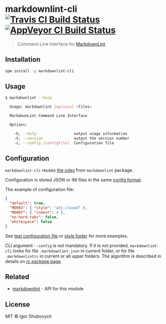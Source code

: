 # markdownlint-cli [![Travis CI Build Status][travis-badge]][travis-url] [![AppVeyor CI Build Status][appveyor-badge]][appveyor-url]

> Command Line Interface for [MarkdownLint][markdownlint]

## Installation

```bash
npm install -g markdownlint-cli
```

## Usage

```bash
$ markdownlint --help

  Usage: markdownlint [options] <files>

  MarkdownLint Command Line Interface

  Options:

    -h, --help                 output usage information
    -V, --version              output the version number
    -c, --config [configFile]  Configuration file
```

## Configuration

`markdownlint-cli` reuses [the rules][rules] from `markdownlint` package.

Configuration is stored JSON or INI files in the same [config format][config].

The example of configuration file:

```json
{
  "default": true,
  "MD003": { "style": "atx_closed" },
  "MD007": { "indent": 4 },
  "no-hard-tabs": false,
  "whitespace": false
}
```

See [test configuration file][test-config] or [style folder][style-folder] for more examples.

CLI argument `--config` is not mandatory. If it is not provided, `markdownlint-cli` looks for file `.markdownlint.json` in current folder, or for file `.markdownlintrc` in current or all upper folders. The algorithm is described in details on [rc package page][rc-standards].

## Related

- [markdownlint][markdownlint] - API for this module

## License

MIT © Igor Shubovych

[travis-badge]: https://img.shields.io/travis/igorshubovych/markdownlint-cli/master.svg?label=linux
[travis-url]: https://travis-ci.org/igorshubovych/markdownlint-cli

[appveyor-badge]: https://img.shields.io/appveyor/ci/igorshubovych/markdownlint-cli/master.svg?label=windows
[appveyor-url]: https://ci.appveyor.com/project/igorshubovych/markdownlint-cli

[markdownlint]: https://github.com/DavidAnson/markdownlint
[rules]: https://github.com/DavidAnson/markdownlint/blob/master/doc/Rules.md
[config]: https://github.com/DavidAnson/markdownlint#optionsconfig
[style-folder]: https://github.com/DavidAnson/markdownlint/tree/master/style
[test-config]: https://github.com/igorshubovych/markdownlint-cli/blob/master/test/test-config.json
[rc-standards]: https://www.npmjs.com/package/rc#standards
